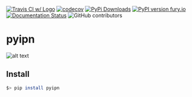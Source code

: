 [![Travis CI w/ Logo](https://img.shields.io/travis/grburgess/pyipn/master.svg?logo=travis)](https://travis-ci.org/grburgess/pyipn)  [![codecov](https://codecov.io/gh/grburgess/pyipn/branch/master/graph/badge.svg)](https://codecov.io/gh/grburgess/pyipn)
[![PyPi Downloads](http://pepy.tech/badge/pyipn)](http://pepy.tech/project/pyipn)
[![PyPI version fury.io](https://badge.fury.io/py/pyipn.svg)](https://pypi.python.org/pypi/pyipn/)
[![Documentation Status](https://readthedocs.org/projects/pyipn/badge/?version=latest)](https://pyipn.readthedocs.io/?badge=latest)
![GitHub contributors](https://img.shields.io/github/contributors/grburgess/pyipn)


# pyipn

![alt text](https://raw.githubusercontent.com/grburgess/pyipn/master/logo.png)


## Install

```bash
$> pip install pyipn
```

